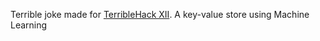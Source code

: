 Terrible joke made for [TerribleHack XII](terriblehack.website). A key-value store using Machine Learning

